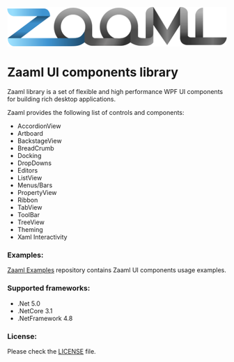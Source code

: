 ![logo](./zaaml_logo.svg)

# Zaaml UI components library

Zaaml library is a set of flexible and high performance WPF UI components for building rich desktop applications.

Zaaml provides the following list of controls and components:
* AccordionView
* Artboard
* BackstageView
* BreadCrumb
* Docking
* DropDowns
* Editors
* ListView
* Menus/Bars
* PropertyView
* Ribbon
* TabView
* ToolBar
* TreeView
* Theming
* Xaml Interactivity

### Examples:
[Zaaml Examples](https://github.com/zaaml/examples) repository contains Zaaml UI components usage examples.

### Supported frameworks:
* .Net 5.0
* .NetCore 3.1
* .NetFramework 4.8

### License:

Please check the [LICENSE](LICENSE) file.
